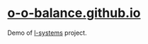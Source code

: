 # [o-o-balance.github.io](https://o-o-balance.github.io)

Demo of [l-systems](https://github.com/O-O-Balance/l-systems) project.
